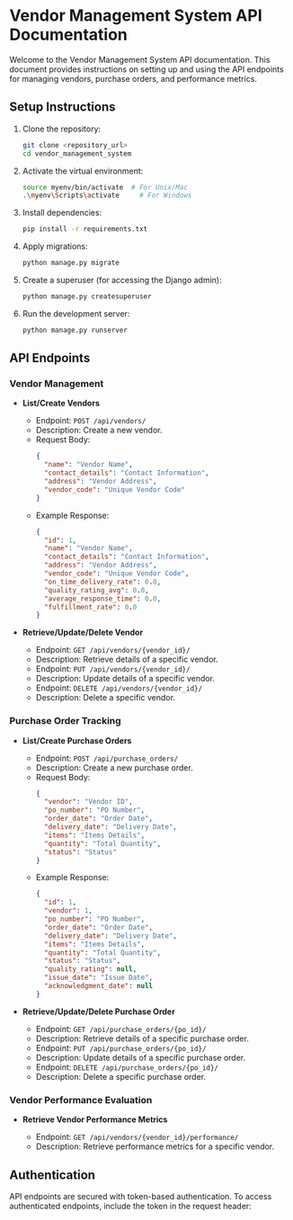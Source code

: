 # Vendor Management System API Documentation

Welcome to the Vendor Management System API documentation. This document provides instructions on setting up and using the API endpoints for managing vendors, purchase orders, and performance metrics.

## Setup Instructions

1. Clone the repository:

    ```bash
    git clone <repository_url>
    cd vendor_management_system
    ```

2. Activate the virtual environment:

    ```bash
    source myenv/bin/activate  # For Unix/Mac
    .\myenv\Scripts\activate     # For Windows
    ```

3. Install dependencies:

    ```bash
    pip install -r requirements.txt
    ```

4. Apply migrations:

    ```bash
    python manage.py migrate
    ```

5. Create a superuser (for accessing the Django admin):

    ```bash
    python manage.py createsuperuser
    ```

6. Run the development server:

    ```bash
    python manage.py runserver
    ``` 

## API Endpoints

### Vendor Management

- **List/Create Vendors**

  - Endpoint: `POST /api/vendors/`
  - Description: Create a new vendor.
  - Request Body:
    ```json
    {
      "name": "Vendor Name",
      "contact_details": "Contact Information",
      "address": "Vendor Address",
      "vendor_code": "Unique Vendor Code"
    }
    ```
  - Example Response:
    ```json
    {
      "id": 1,
      "name": "Vendor Name",
      "contact_details": "Contact Information",
      "address": "Vendor Address",
      "vendor_code": "Unique Vendor Code",
      "on_time_delivery_rate": 0.0,
      "quality_rating_avg": 0.0,
      "average_response_time": 0.0,
      "fulfillment_rate": 0.0
    }
    ```

- **Retrieve/Update/Delete Vendor**

  - Endpoint: `GET /api/vendors/{vendor_id}/`
  - Description: Retrieve details of a specific vendor.
  - Endpoint: `PUT /api/vendors/{vendor_id}/`
  - Description: Update details of a specific vendor.
  - Endpoint: `DELETE /api/vendors/{vendor_id}/`
  - Description: Delete a specific vendor.

### Purchase Order Tracking

- **List/Create Purchase Orders**

  - Endpoint: `POST /api/purchase_orders/`
  - Description: Create a new purchase order.
  - Request Body:
    ```json
    {
      "vendor": "Vendor ID",
      "po_number": "PO Number",
      "order_date": "Order Date",
      "delivery_date": "Delivery Date",
      "items": "Items Details",
      "quantity": "Total Quantity",
      "status": "Status"
    }
    ```
  - Example Response:
    ```json
    {
      "id": 1,
      "vendor": 1,
      "po_number": "PO Number",
      "order_date": "Order Date",
      "delivery_date": "Delivery Date",
      "items": "Items Details",
      "quantity": "Total Quantity",
      "status": "Status",
      "quality_rating": null,
      "issue_date": "Issue Date",
      "acknowledgment_date": null
    }
    ```

- **Retrieve/Update/Delete Purchase Order**

  - Endpoint: `GET /api/purchase_orders/{po_id}/`
  - Description: Retrieve details of a specific purchase order.
  - Endpoint: `PUT /api/purchase_orders/{po_id}/`
  - Description: Update details of a specific purchase order.
  - Endpoint: `DELETE /api/purchase_orders/{po_id}/`
  - Description: Delete a specific purchase order.

### Vendor Performance Evaluation

- **Retrieve Vendor Performance Metrics**

  - Endpoint: `GET /api/vendors/{vendor_id}/performance/`
  - Description: Retrieve performance metrics for a specific vendor.

## Authentication

API endpoints are secured with token-based authentication. To access authenticated endpoints, include the token in the request header:

